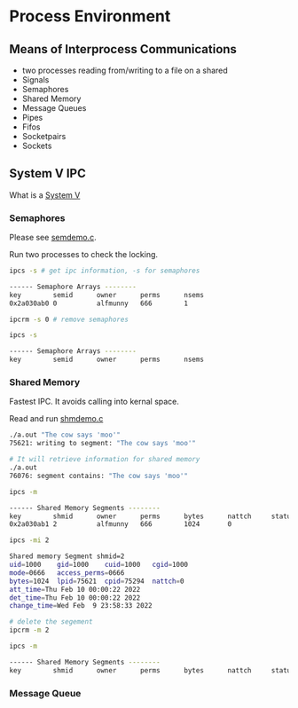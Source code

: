 # Process Environment

## Means of Interprocess Communications

- two processes reading from/writing to a file on a shared 
- Signals
- Semaphores
- Shared Memory
- Message Queues
- Pipes
- Fifos
- Socketpairs
- Sockets

## System V IPC

What is a [System V](https://en.wikipedia.org/wiki/UNIX_System_V)

### Semaphores

Please see [semdemo.c](./apue-code/08/semdemo.c).

Run two processes to check the locking.

```bash
ipcs -s # get ipc information, -s for semaphores

------ Semaphore Arrays --------
key        semid      owner      perms      nsems     
0x2a030ab0 0          alfmunny   666        1         

ipcrm -s 0 # remove semaphores

ipcs -s

------ Semaphore Arrays --------
key        semid      owner      perms      nsems     

```

### Shared Memory

Fastest IPC. It avoids calling into kernal space.

Read and run [shmdemo.c](./apue-code/08/shmdemo.c)

```bash
./a.out "The cow says 'moo'"
75621: writing to segment: "The cow says 'moo'"

# It will retrieve information for shared memory
./a.out 
76076: segment contains: "The cow says 'moo'"

ipcs -m

------ Shared Memory Segments --------
key        shmid      owner      perms      bytes      nattch     status      
0x2a030ab1 2          alfmunny   666        1024       0                       

ipcs -mi 2 

Shared memory Segment shmid=2
uid=1000	gid=1000	cuid=1000	cgid=1000
mode=0666	access_perms=0666
bytes=1024	lpid=75621	cpid=75294	nattch=0
att_time=Thu Feb 10 00:00:22 2022  
det_time=Thu Feb 10 00:00:22 2022  
change_time=Wed Feb  9 23:58:33 2022  

# delete the segement
ipcrm -m 2

ipcs -m

------ Shared Memory Segments --------
key        shmid      owner      perms      bytes      nattch     status      

```

### Message Queue
